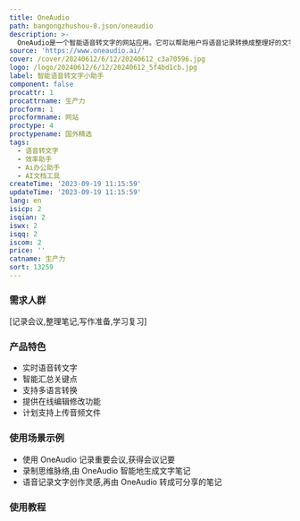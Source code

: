 ```yaml
---
title: OneAudio
path: bangongzhushou-8.json/oneaudio
description: >-
  OneAudio是一个智能语音转文字的网站应用。它可以帮助用户将语音记录转换成整理好的文字笔记,实现语音思维的数字化。主要功能包括:实时语音转文字、智能汇总关键点、支持多语言、可在线编辑修改、计划推出支持上传音频文件等功能。OneAudio适用于记录会议、整理笔记、写作准备、学习复习等多种场景。使用简单高效,可实现语音思维的数字化和知识的快速提取。
source: 'https://www.oneaudio.ai/'
cover: /cover/20240612/6/12/20240612_c3a70596.jpg
logo: /logo/20240612/6/12/20240612_5f4bd1cb.jpg
label: 智能语音转文字小助手
component: false
procattr: 1
procattrname: 生产力
procform: 1
procformname: 网站
proctype: 4
proctypename: 国外精选
tags:
  - 语音转文字
  - 效率助手
  - Ai办公助手
  - AI文档工具
createTime: '2023-09-19 11:15:59'
updateTime: '2023-09-19 11:15:59'
lang: en
isicp: 2
isqian: 2
iswx: 2
isqq: 2
iscom: 2
price: ''
catname: 生产力
sort: 13259
---
```




### 需求人群
[记录会议,整理笔记,写作准备,学习复习]

### 产品特色
- 实时语音转文字
- 智能汇总关键点
- 支持多语言转换
- 提供在线编辑修改功能
- 计划支持上传音频文件

### 使用场景示例
- 使用 OneAudio 记录重要会议,获得会议记要
- 录制思维脉络,由 OneAudio 智能地生成文字笔记
- 语音记录文字创作灵感,再由 OneAudio 转成可分享的笔记

### 使用教程


  
